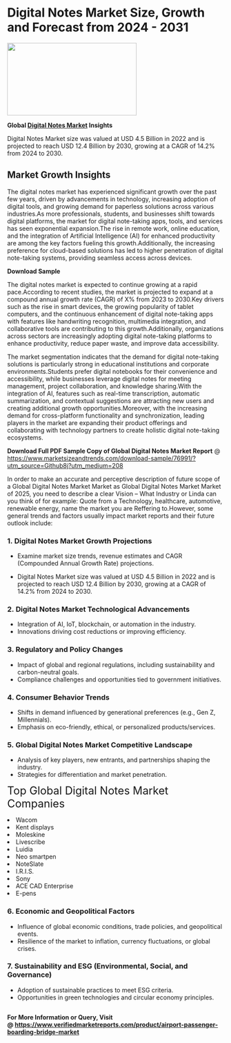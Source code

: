 <H1>Digital Notes Market Size, Growth and Forecast from 2024 - 2031</H1><img class="aligncenter size-medium wp-image-584254" src="https://thirdeyenews.in/wp-content/uploads/2024/09/Global-Market-Research-300x168.jpeg" alt="" width="300" height="168" /><p><strong>Global&nbsp;<a href="https://www.marketsizeandtrends.com/download-sample/76991/?utm_source=Github8j?utm_medium=208">Digital Notes Market</a> Insights</strong></p><p>Digital Notes Market size was valued at USD 4.5 Billion in 2022 and is projected to reach USD 12.4 Billion by 2030, growing at a CAGR of 14.2% from 2024 to 2030.</p><p><h2>Market Growth Insights</h2> <p>The digital notes market has experienced significant growth over the past few years, driven by advancements in technology, increasing adoption of digital tools, and growing demand for paperless solutions across various industries.As more professionals, students, and businesses shift towards digital platforms, the market for digital note-taking apps, tools, and services has seen exponential expansion.The rise in remote work, online education, and the integration of Artificial Intelligence (AI) for enhanced productivity are among the key factors fueling this growth.Additionally, the increasing preference for cloud-based solutions has led to higher penetration of digital note-taking systems, providing seamless access across devices.</p> <p><strong>Download Sample</strong></p> <p>The digital notes market is expected to continue growing at a rapid pace.According to recent studies, the market is projected to expand at a compound annual growth rate (CAGR) of X% from 2023 to 2030.Key drivers such as the rise in smart devices, the growing popularity of tablet computers, and the continuous enhancement of digital note-taking apps with features like handwriting recognition, multimedia integration, and collaborative tools are contributing to this growth.Additionally, organizations across sectors are increasingly adopting digital note-taking platforms to enhance productivity, reduce paper waste, and improve data accessibility.</p> <p>The market segmentation indicates that the demand for digital note-taking solutions is particularly strong in educational institutions and corporate environments.Students prefer digital notebooks for their convenience and accessibility, while businesses leverage digital notes for meeting management, project collaboration, and knowledge sharing.With the integration of AI, features such as real-time transcription, automatic summarization, and contextual suggestions are attracting new users and creating additional growth opportunities.Moreover, with the increasing demand for cross-platform functionality and synchronization, leading players in the market are expanding their product offerings and collaborating with technology partners to create holistic digital note-taking ecosystems.</p> <p><span class=""><strong>Download Full PDF Sample Copy of Global Digital Notes Market Report</strong> @ <a href="https://www.marketsizeandtrends.com/download-sample/76991/?utm_source=Github8j?utm_medium=208" target="_blank">https://www.marketsizeandtrends.com/download-sample/76991/?utm_source=Github8j?utm_medium=208</a></span></p><p>In order to make an accurate and perceptive description of future scope of a Global&nbsp;Digital Notes Market Market as Global&nbsp;Digital Notes Market Market of 2025, you need to describe a clear Vision &ndash; What Industry or Linda can you think of for example: Quote from a Technology, healthcare, automotive, renewable energy, name the market you are Reffering to.However, some general trends and factors usually impact market reports and their future outlook include:</p><h3>1.&nbsp;<strong>Digital Notes Market Growth Projections</strong></h3><ul><li>Examine market size trends, revenue estimates and CAGR (Compounded Annual Growth Rate) projections.</li><li><p>Digital Notes Market size was valued at USD 4.5 Billion in 2022 and is projected to reach USD 12.4 Billion by 2030, growing at a CAGR of 14.2% from 2024 to 2030.</p></li></ul><h3>2.&nbsp;<strong>Digital Notes Market Technological Advancements</strong></h3><ul><li>Integration of AI, IoT, blockchain, or automation in the industry.</li><li>Innovations driving cost reductions or improving efficiency.</li></ul><h3>3.&nbsp;<strong>Regulatory and Policy Changes</strong></h3><ul><li>Impact of global and regional regulations, including sustainability and carbon-neutral goals.</li><li>Compliance challenges and opportunities tied to government initiatives.</li></ul><h3>4.&nbsp;<strong>Consumer Behavior Trends</strong></h3><ul><li>Shifts in demand influenced by generational preferences (e.g., Gen Z, Millennials).</li><li>Emphasis on eco-friendly, ethical, or personalized products/services.</li></ul><h3>5.&nbsp;<strong>Global Digital Notes Market Competitive Landscape</strong></h3><ul><li>Analysis of key players, new entrants, and partnerships shaping the industry.</li><li>Strategies for differentiation and market penetration.</li></ul><p data-pm-slice="1 1 []"><span style="color: inherit; font-family: inherit; font-size: 25px;">Top Global Digital Notes Market Companies</span></p><div class="" data-test-id=""><p><li>Wacom</li><li> Kent displays</li><li> Moleskine</li><li> Livescribe</li><li> Luidia</li><li> Neo smartpen</li><li> NoteSlate</li><li> I.R.I.S.</li><li> Sony</li><li> ACE CAD Enterprise</li><li> E-pens</li></p></div><h3>6.&nbsp;<strong>Economic and Geopolitical Factors</strong></h3><ul><li>Influence of global economic conditions, trade policies, and geopolitical events.</li><li>Resilience of the market to inflation, currency fluctuations, or global crises.</li></ul><h3>7.&nbsp;<strong>Sustainability and ESG (Environmental, Social, and Governance)</strong></h3><ul><li>Adoption of sustainable practices to meet ESG criteria.</li><li>Opportunities in green technologies and circular economy principles.</li></ul><h2><strong style="font-size: 14px;">For More Information or Query, Visit @&nbsp;</strong><a style="background-color: #ffffff; font-size: 14px;" href="https://www.marketsizeandtrends.com/report/digital-notes-market/" target="_blank">https://www.verifiedmarketreports.com/product/airport-passenger-boarding-bridge-market</a></h2>